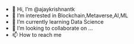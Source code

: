 - 👋 Hi, I’m @ajaykrishnantk
- 👀 I’m interested in Blockchain,Metaverse,AI,ML
- 🌱 I’m currently learning Data Science
- 💞️ I’m looking to collaborate on ...
- 📫 How to reach me 

<!---
ajaykrishnantk/ajaykrishnantk is a ✨ special ✨ repository because its `README.md` (this file) appears on your GitHub profile.
You can click the Preview link to take a look at your changes.
--->
